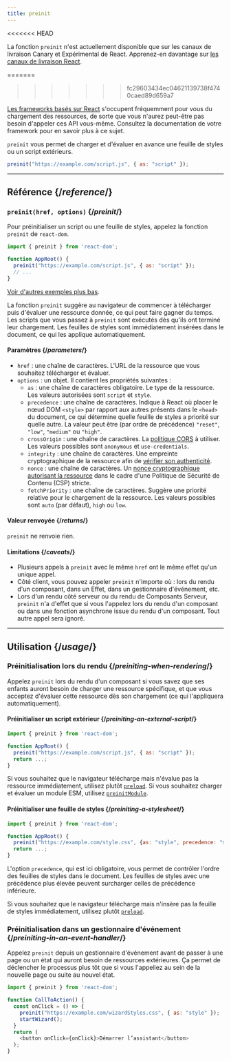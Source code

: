 ```yaml
---
title: preinit
---
```


<<<<<<< HEAD
<Canary>

La fonction `preinit` n'est actuellement disponible que sur les canaux de livraison Canary et Expérimental de React. Apprenez-en davantage sur [les canaux de livraison React](/community/versioning-policy#all-release-channels).

</Canary>

=======
>>>>>>> fc29603434ec04621139738f4740caed89d659a7
<Note>

[Les frameworks basés sur React](/learn/start-a-new-react-project) s'occupent fréquemment pour vous du chargement des ressources, de sorte que vous n'aurez peut-être pas besoin d'appeler ces API vous-même.  Consultez la documentation de votre framework pour en savoir plus à ce sujet.

</Note>

<Intro>

`preinit` vous permet de charger et d'évaluer en avance une feuille de styles ou un script extérieurs.

```js
preinit("https://example.com/script.js", { as: "script" });
```

</Intro>

<InlineToc />

---

## Référence {/*reference*/}

### `preinit(href, options)` {/*preinit*/}

Pour préinitialiser un script ou une feuille de styles, appelez la fonction `preinit` de `react-dom`.

```js
import { preinit } from 'react-dom';

function AppRoot() {
  preinit("https://example.com/script.js", { as: "script" });
  // ...
}

```

[Voir d'autres exemples plus bas](#usage).

La fonction `preinit` suggère au navigateur de commencer à télécharger puis d'évaluer une ressource donnée, ce qui peut faire gagner du temps.  Les scripts que vous passez à `preinit` sont exécutés dès qu'ils ont terminé leur chargement. Les feuilles de styles sont immédiatement insérées dans le document, ce qui les applique automatiquement.

#### Paramètres {/*parameters*/}

* `href` : une chaîne de caractères. L'URL de la ressource que vous souhaitez télécharger et évaluer.
* `options` : un objet. Il contient les propriétés suivantes :
  *  `as` : une chaîne de caractères obligatoire. Le type de la ressource. Les valeurs autorisées sont `script` et `style`.
  * `precedence` : une chaîne de caractères. Indique à React où placer le nœud DOM `<style>` par rapport aux autres présents dans le `<head>` du document, ce qui détermine quelle feuille de styles a priorité sur quelle autre. La valeur peut être (par ordre de précédence) `"reset"`, `"low"`, `"medium"` ou `"high"`.
  * `crossOrigin` : une chaîne de caractères. La [politique CORS](https://developer.mozilla.org/fr/docs/Web/HTML/Attributes/crossorigin) à utiliser. Les valeurs possibles sont `anonymous` et `use-credentials`.
  * `integrity` : une chaîne de caractères. Une empreinte cryptographique de la ressource afin de [vérifier son authenticité](https://developer.mozilla.org/fr/docs/Web/Security/Subresource_Integrity).
  * `nonce` : une chaîne de caractères. Un [nonce cryptographique autorisant la ressource](https://developer.mozilla.org/fr/docs/Web/HTML/Global_attributes/nonce) dans le cadre d'une Politique de Sécurité de Contenu (CSP) stricte.
  * `fetchPriority` : une chaîne de caractères. Suggère une priorité relative pour le chargement de la ressource. Les valeurs possibles sont `auto` (par défaut), `high` ou `low`.

#### Valeur renvoyée {/*returns*/}

`preinit` ne renvoie rien.

#### Limitations {/*caveats*/}

* Plusieurs appels à `preinit` avec le même `href` ont le même effet qu'un unique appel.
* Côté client, vous pouvez appeler `preinit` n'importe où : lors du rendu d'un composant, dans un Effet, dans un gestionnaire d'événement, etc.
* Lors d'un rendu côté serveur ou du rendu de Composants Serveur, `preinit` n'a d'effet que si vous l'appelez lors du rendu d'un composant ou dans une fonction asynchrone issue du rendu d'un composant.  Tout autre appel sera ignoré.

---

## Utilisation {/*usage*/}

### Préinitialisation lors du rendu {/*preiniting-when-rendering*/}

Appelez `preinit` lors du rendu d'un composant si vous savez que ses enfants auront besoin de charger une ressource spécifique, et que vous acceptez d'évaluer cette ressource dès son chargement (ce qui l'appliquera automatiquement).

<Recipes titleText="Exemples de préinitialisation">

#### Préinitialiser un script extérieur {/*preiniting-an-external-script*/}

```js
import { preinit } from 'react-dom';

function AppRoot() {
  preinit("https://example.com/script.js", { as: "script" });
  return ...;
}
```

Si vous souhaitez que le navigateur télécharge mais n'évalue pas la ressource immédiatement, utilisez plutôt [`preload`](/reference/react-dom/preload). Si vous souhaitez charger et évaluer un module ESM, utilisez [`preinitModule`](/reference/react-dom/preinitModule).

<Solution />

#### Préinitialiser une feuille de styles {/*preiniting-a-stylesheet*/}

```js
import { preinit } from 'react-dom';

function AppRoot() {
  preinit("https://example.com/style.css", {as: "style", precedence: "medium"});
  return ...;
}
```

L'option `precedence`, qui est ici obligatoire, vous permet de contrôler l'ordre des feuilles de styles dans le document. Les feuilles de styles avec une précédence plus élevée peuvent surcharger celles de précédence inférieure.

Si vous souhaitez que le navigateur télécharge mais n'insère pas la feuille de styles immédiatement, utilisez plutôt [`preload`](/reference/react-dom/preload).

<Solution />

</Recipes>

### Préinitialisation dans un gestionnaire d'événement {/*preiniting-in-an-event-handler*/}

Appelez `preinit` depuis un gestionnaire d'événement avant de passer à une page ou un état qui auront besoin de ressources extérieures.  Ça permet de déclencher le processus plus tôt que si vous l'appeliez au sein de la nouvelle page ou suite au nouvel état.

```js
import { preinit } from 'react-dom';

function CallToAction() {
  const onClick = () => {
    preinit("https://example.com/wizardStyles.css", { as: "style" });
    startWizard();
  }
  return (
    <button onClick={onClick}>Démarrer l’assistant</button>
  );
}
```
